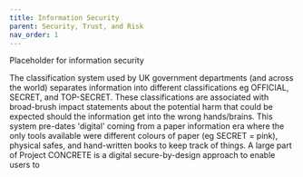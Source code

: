 ```yaml
---
title: Information Security
parent: Security, Trust, and Risk
nav_order: 1
---
```


Placeholder for information security

The classification system used by UK government departments (and across the world) separates information into different classifications eg OFFICIAL, SECRET, and TOP-SECRET.  These classifications are associated with broad-brush impact statements about the potential harm that could be expected should the information get into the wrong hands/brains. This system pre-dates 'digital' coming from a paper information era where the only tools available were different colours of paper (eg SECRET = pink), physical safes, and hand-written books to keep track of things. A large part of Project CONCRETE is a digital secure-by-design approach to enable users to 